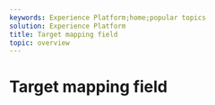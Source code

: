 ```yaml
---
keywords: Experience Platform;home;popular topics
solution: Experience Platform
title: Target mapping field
topic: overview
---
```


# Target mapping field